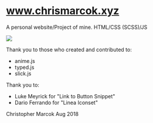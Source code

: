 # www.chrismarcok.xyz
A personal website/Project of mine. 
HTML/CSS (SCSS)/JS

![](https://i.gyazo.com/e71d77d2e99d14a8c74b4fb8e5aab8e6.png)

Thank you to those who created and contributed to:
  * anime.js
  * typed.js
  * slick.js
  
 Thank you to:
  * Luke Meyrick for "Link to Button Snippet"
  * Dario Ferrando for "Linea Iconset"
  
 Christopher Marcok Aug 2018
